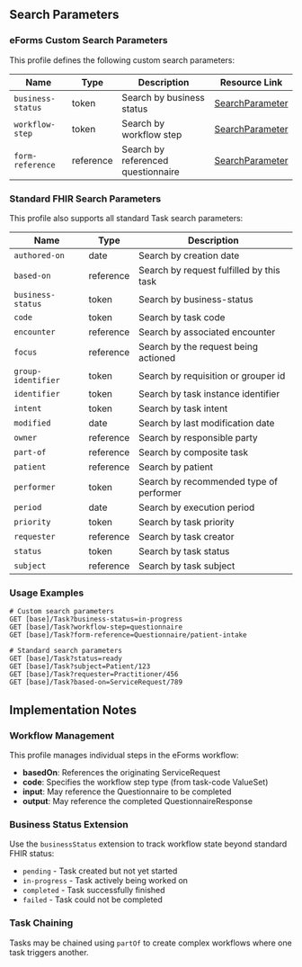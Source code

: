 ## Search Parameters

### eForms Custom Search Parameters

This profile defines the following custom search parameters:

| Name | Type | Description | Resource Link |
|------|------|-------------|---------------|
| `business-status` | token | Search by business status | [SearchParameter](SearchParameter-task-business-status.html) |
| `workflow-step` | token | Search by workflow step | [SearchParameter](SearchParameter-task-workflow-step.html) |
| `form-reference` | reference | Search by referenced questionnaire | [SearchParameter](SearchParameter-task-form-reference.html) |

### Standard FHIR Search Parameters

This profile also supports all standard Task search parameters:

| Name | Type | Description |
|------|------|-------------|
| `authored-on` | date | Search by creation date |
| `based-on` | reference | Search by request fulfilled by this task |
| `business-status` | token | Search by business-status |
| `code` | token | Search by task code |
| `encounter` | reference | Search by associated encounter |
| `focus` | reference | Search by the request being actioned |
| `group-identifier` | token | Search by requisition or grouper id |
| `identifier` | token | Search by task instance identifier |
| `intent` | token | Search by task intent |
| `modified` | date | Search by last modification date |
| `owner` | reference | Search by responsible party |
| `part-of` | reference | Search by composite task |
| `patient` | reference | Search by patient |
| `performer` | token | Search by recommended type of performer |
| `period` | date | Search by execution period |
| `priority` | token | Search by task priority |
| `requester` | reference | Search by task creator |
| `status` | token | Search by task status |
| `subject` | reference | Search by task subject |

### Usage Examples

```
# Custom search parameters
GET [base]/Task?business-status=in-progress
GET [base]/Task?workflow-step=questionnaire
GET [base]/Task?form-reference=Questionnaire/patient-intake

# Standard search parameters
GET [base]/Task?status=ready
GET [base]/Task?subject=Patient/123
GET [base]/Task?requester=Practitioner/456
GET [base]/Task?based-on=ServiceRequest/789
```

## Implementation Notes

### Workflow Management
This profile manages individual steps in the eForms workflow:
- **basedOn**: References the originating ServiceRequest
- **code**: Specifies the workflow step type (from task-code ValueSet)
- **input**: May reference the Questionnaire to be completed
- **output**: May reference the completed QuestionnaireResponse

### Business Status Extension
Use the `businessStatus` extension to track workflow state beyond standard FHIR status:
- `pending` - Task created but not yet started
- `in-progress` - Task actively being worked on
- `completed` - Task successfully finished
- `failed` - Task could not be completed

### Task Chaining
Tasks may be chained using `partOf` to create complex workflows where one task triggers another.
